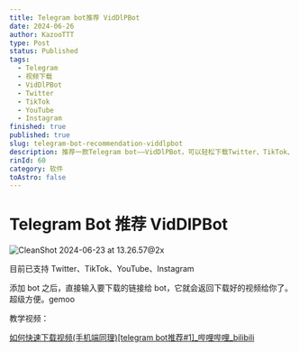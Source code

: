 ```yaml
---
title: Telegram bot推荐 VidDlPBot
date: 2024-06-26
author: KazooTTT
type: Post
status: Published
tags:
  - Telegram
  - 视频下载
  - VidDlPBot
  - Twitter
  - TikTok
  - YouTube
  - Instagram
finished: true
published: true
slug: telegram-bot-recommendation-viddlpbot
description: 推荐一款Telegram bot——VidDlPBot，可以轻松下载Twitter、TikTok、YouTube、Instagram的视频，操作简便。
rinId: 60
category: 软件
toAstro: false
---
```


# Telegram Bot 推荐 VidDlPBot

![CleanShot 2024-06-23 at 13.26.57@2x](https://pictures.kazoottt.top/2024/06/20240626-ab6dac2fda86c4569f09c9067e0616d6.png)

目前已支持 Twitter、TikTok、YouTube、Instagram

添加 bot 之后，直接输入要下载的链接给 bot，它就会返回下载好的视频给你了。超级方便。gemoo

教学视频：

[如何快速下载视频(手机端同理)\[telegram bot推荐#1\]\_哔哩哔哩\_bilibili](https://www.bilibili.com/video/BV1dGgkecEr7/)
